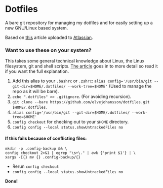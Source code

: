 # Dotfiles
A bare git repository for managing my dotfiles and for easily setting up a new GNU/Linux based system.

Based on [this](https://www.atlassian.com/git/tutorials/dotfiles) article uploaded to [Atlassian](https://www.atlassian.com/).

### Want to use these on your system?
This takes some general technical knowledge about Linux, the Linux filesystem, git and shell scripts. [The article](https://www.atlassian.com/git/tutorials/dotfiles) goes in to more detail so read it if you want the full explanation.

1. Add this alias to your `.bashrc` or `.zshrc`: `alias config='/usr/bin/git --git-dir=$HOME/.dotfiles/ --work-tree=$HOME'` (Used to manage the repo as it will be bare).
2. `echo ".dotfiles" >> .gitignore`. (For avoiding recursion).
3. `git clone --bare https://github.com/elvejohansson/dotfiles.git $HOME/.dotfiles`.
4. `alias config='/usr/bin/git --git-dir=$HOME/.dotfiles/ --work-tree=$HOME'`
5. `config checkout` for checking out to your `$HOME` directory.
6. `config config --local status.showUntrackedFiles no`

#### If this fails because of conflicting files:
```
mkdir -p .config-backup && \
config checkout 2>&1 | egrep "\s+\." | awk {'print $1'} | \
xargs -I{} mv {} .config-backup/{}
```
- Rerun `config checkout`
- `config config --local status.showUntrackedFiles no`

**Done!**
